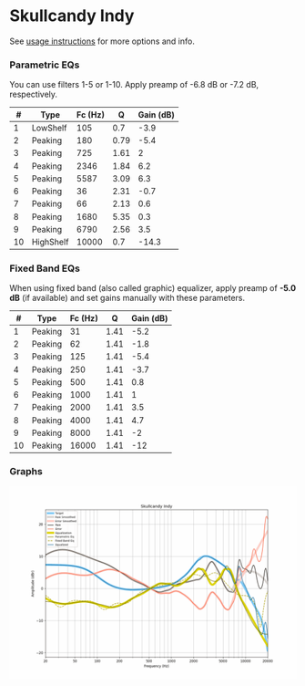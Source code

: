 # Skullcandy Indy
See [usage instructions](https://github.com/jaakkopasanen/AutoEq#usage) for more options and info.

### Parametric EQs
You can use filters 1-5 or 1-10. Apply preamp of -6.8 dB or -7.2 dB, respectively.

|   # | Type      |   Fc (Hz) |    Q |   Gain (dB) |
|-----|-----------|-----------|------|-------------|
|   1 | LowShelf  |       105 | 0.7  |        -3.9 |
|   2 | Peaking   |       180 | 0.79 |        -5.4 |
|   3 | Peaking   |       725 | 1.61 |         2   |
|   4 | Peaking   |      2346 | 1.84 |         6.2 |
|   5 | Peaking   |      5587 | 3.09 |         6.3 |
|   6 | Peaking   |        36 | 2.31 |        -0.7 |
|   7 | Peaking   |        66 | 2.13 |         0.6 |
|   8 | Peaking   |      1680 | 5.35 |         0.3 |
|   9 | Peaking   |      6790 | 2.56 |         3.5 |
|  10 | HighShelf |     10000 | 0.7  |       -14.3 |

### Fixed Band EQs
When using fixed band (also called graphic) equalizer, apply preamp of **-5.0 dB** (if available) and set gains manually with these parameters.

|   # | Type    |   Fc (Hz) |    Q |   Gain (dB) |
|-----|---------|-----------|------|-------------|
|   1 | Peaking |        31 | 1.41 |        -5.2 |
|   2 | Peaking |        62 | 1.41 |        -1.8 |
|   3 | Peaking |       125 | 1.41 |        -5.4 |
|   4 | Peaking |       250 | 1.41 |        -3.7 |
|   5 | Peaking |       500 | 1.41 |         0.8 |
|   6 | Peaking |      1000 | 1.41 |         1   |
|   7 | Peaking |      2000 | 1.41 |         3.5 |
|   8 | Peaking |      4000 | 1.41 |         4.7 |
|   9 | Peaking |      8000 | 1.41 |        -2   |
|  10 | Peaking |     16000 | 1.41 |       -12   |

### Graphs
![](./Skullcandy%20Indy.png)
